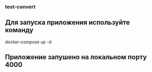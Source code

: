 ### test-convert

## Для запуска приложения используйте команду
docker-compose up -d

## Приложение запушено на локальном порту 4000

